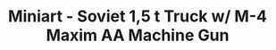 ---
layout: product
title: "Miniart - Soviet 1,5 t Truck w/ M-4 Maxim AA Machine Gun"
price: "5100" 
desc: "N/A"
img_path: "/assets/img/MI35186.webp"
brand: "N/A"
available: false
special_offer: false
new: false
soon: false
cat: "010000"
subcat: "010100"
subsubcat: "0N/A"
sifra: "MI35186"
popular: false
---
